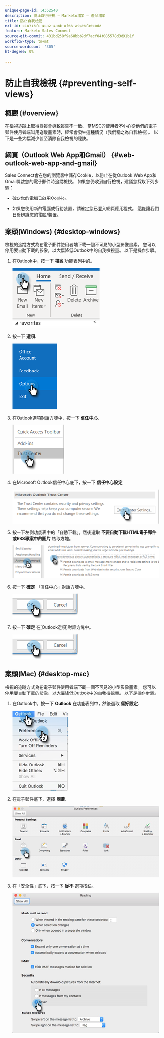 ```yaml
---
unique-page-id: 14352540
description: 防止自行檢視 — Marketo檔案 — 產品檔案
title: 防止自我檢視
exl-id: c18715fc-4ca2-4a6b-8f63-a9406f30c0d8
feature: Marketo Sales Connect
source-git-commit: 431bd258f9a68bbb9df7acf043085578d3d91b1f
workflow-type: tm+mt
source-wordcount: '305'
ht-degree: 0%

---
```


# 防止自我檢視 {#preventing-self-views}

## 概觀 {#overview}

在檢視追蹤上取得誤報會導致報告不一致。 當MSC的使用者不小心從他們的電子郵件使用者端叫用追蹤畫素時，經常會發生這種情況（我們稱之為自我檢視）。 以下是一些大幅減少甚至消除自我檢視的秘訣。

## 網頁（Outlook Web App和Gmail） {#web-outlook-web-app-and-gmail}

Sales Connect會在您的瀏覽器中儲存Cookie，以防止在從Outlook Web App和Gmail開啟您的電子郵件時追蹤檢視。 如果您仍收到自行檢視，建議您採取下列步驟：

* 確定您的電腦已啟用Cookie。

* 如果您使用新的電腦或行動裝置，請確定您已登入網頁應用程式。 這能讓我們日後辨識您的電腦/裝置。

## 案頭(Windows) {#desktop-windows}

檢視的追蹤方式為在電子郵件使用者端下載一個不可見的小型影像畫素。 您可以停用要自動下載的影像，以大幅降低Outlook中的自我檢視量。 以下是操作步驟。

1. 在Outlook中，按一下 **檔案** 功能表列中的。

   ![](assets/win-1.png)

1. 按一下 **選項**.

   ![](assets/win-2.png)

1. 在Outlook選項對話方塊中，按一下 **信任中心**.

   ![](assets/win-3.png)

1. 在Microsoft Outlook信任中心底下，按一下 **信任中心設定**.

   ![](assets/win-4.png)

1. 按一下左側功能表中的「自動下載」，然後選取 **不要自動下載HTML電子郵件或RSS專案中的圖片** 核取方塊。

   ![](assets/win-5.png)

1. 按一下 **確定** 「信任中心」對話方塊中。

   ![](assets/win-6.png)

1. 按一下 **確定** 在[Outlook選項]對話方塊中。

   ![](assets/win-6.png)

## 案頭(Mac) {#desktop-mac}

檢視的追蹤方式為在電子郵件使用者端下載一個不可見的小型影像畫素。 您可以停用要自動下載的影像，以大幅降低Outlook中的自我檢視量。 以下是操作步驟。

1. 在Outlook中，按一下 **Outlook** 在功能表列中，然後選取 **偏好設定**.

   ![](assets/mac-1.png)

1. 在電子郵件底下，選擇 **閱讀**.

   ![](assets/mac-2.png)

1. 在「安全性」底下，按一下 **從不** 選項按鈕。

   ![](assets/mac-3.png)
